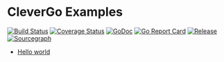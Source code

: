 # CleverGo Examples
[![Build Status](https://travis-ci.org/clevergo/examples.svg?branch=master)](https://travis-ci.org/clevergo/examples)
[![Coverage Status](https://coveralls.io/repos/github/clevergo/examples/badge.svg?branch=master)](https://coveralls.io/github/clevergo/examples?branch=master)
[![GoDoc](https://img.shields.io/badge/godoc-reference-blue)](https://pkg.go.dev/github.com/clevergo/examples)
[![Go Report Card](https://goreportcard.com/badge/github.com/clevergo/examples)](https://goreportcard.com/report/github.com/clevergo/examples)
[![Release](https://img.shields.io/github/release/clevergo/examples.svg?style=flat-square)](https://github.com/clevergo/examples/releases)
[![Sourcegraph](https://sourcegraph.com/github.com/clevergo/examples/-/badge.svg)](https://sourcegraph.com/github.com/clevergo/examples?badge)

- [Hello world](hello)